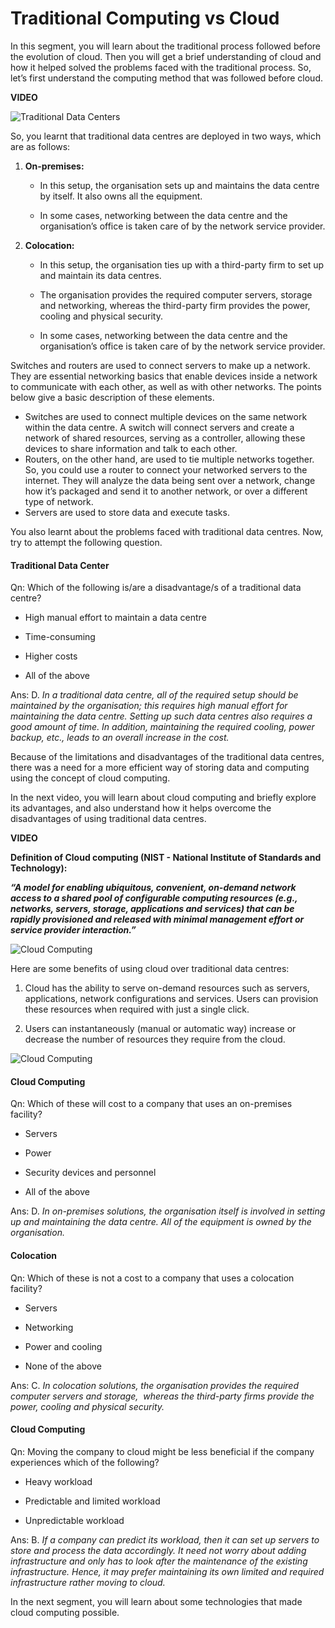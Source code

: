 # Traditional Computing vs Cloud

In this segment, you will learn about the traditional process followed before the evolution of cloud. Then you will get a brief understanding of cloud and how it helped solved the problems faced with the traditional process. So, let’s first understand the computing method that was followed before cloud.

**VIDEO**

![Traditional Data Centers](https://i.ibb.co/wY0rkZc/Traditional-Data-Centers.png)

So, you learnt that traditional data centres are deployed in two ways, which are as follows:

1. **On-premises:**
   
   - In this setup, the organisation sets up and maintains the data centre by itself. It also owns all the equipment.
   
   - In some cases, networking between the data centre and the organisation’s office is taken care of by the network service provider.

2. **Colocation:**
   
   - In this setup, the organisation ties up with a third-party firm to set up and maintain its data centres.
   
   - The organisation provides the required computer servers, storage and networking, whereas the third-party firm provides the power, cooling and physical security.
   
   - In some cases, networking between the data centre and the organisation’s office is taken care of by the network service provider.

Switches and routers are used to connect servers to make up a network. They are essential networking basics that enable devices inside a network to communicate with each other, as well as with other networks. The points below give a basic description of these elements.

- Switches are used to connect multiple devices on the same network within the data centre. A switch will connect servers and create a network of shared resources, serving as a controller, allowing these devices to share information and talk to each other.
- Routers, on the other hand, are used to tie multiple networks together. So, you could use a router to connect your networked servers to the internet. They will analyze the data being sent over a network, change how it’s packaged and send it to another network, or over a different type of network.
- Servers are used to store data and execute tasks.

You also learnt about the problems faced with traditional data centres. Now, try to attempt the following question.

#### Traditional Data Center

Qn: Which of the following is/are a disadvantage/s of a traditional data centre?

- High manual effort to maintain a data centre

- Time-consuming

- Higher costs

- All of the above

Ans: D. *In a traditional data centre, all of the required setup should be maintained by the organisation; this requires high manual effort for maintaining the data centre. Setting up such data centres also requires a good amount of time. In addition, maintaining the required cooling, power backup, etc., leads to an overall increase in the cost.*

Because of the limitations and disadvantages of the traditional data centres, there was a need for a more efficient way of storing data and computing using the concept of cloud computing.

In the next video, you will learn about cloud computing and briefly explore its advantages, and also understand how it helps overcome the disadvantages of using traditional data centres.

**VIDEO**

**Definition of Cloud computing (NIST - National Institute of Standards and Technology):**

***“A model for enabling ubiquitous, convenient, on-demand network access to a shared pool of configurable computing resources (e.g., networks, servers, storage, applications and services) that can be rapidly provisioned and released with minimal management effort or service provider interaction.”***

![Cloud Computing](https://i.ibb.co/XDhH7CV/Cloud-Computing.png)

Here are some benefits of using cloud over traditional data centres:

1. Cloud has the ability to serve on-demand resources such as servers, applications, network configurations and services. Users can provision these resources when required with just a single click.

2. Users can instantaneously (manual or automatic way) increase or decrease the number of resources they require from the cloud.

![Cloud Computing](https://i.ibb.co/BfyBMRw/Cloud-Computing-1.jpg)

#### Cloud Computing

Qn: Which of these will cost to a company that uses an on-premises facility?

- Servers

- Power

- Security devices and personnel

- All of the above

Ans: D. *In on-premises solutions, the organisation itself is involved in setting up and maintaining the data centre. All of the equipment is owned by the organisation.*

#### Colocation

Qn: Which of these is not a cost to a company that uses a colocation facility?

- Servers

- Networking

- Power and cooling

- None of the above

Ans: C. *In colocation solutions, the organisation provides the required computer servers and storage,  whereas the third-party firms provide the power, cooling and physical security.*

#### Cloud Computing

Qn: Moving the company to cloud might be less beneficial if the company experiences which of the following?

- Heavy workload

- Predictable and limited workload

- Unpredictable workload

Ans: B. *If a company can predict its workload, then it can set up servers to store and process the data accordingly. It need not worry about adding infrastructure and only has to look after the maintenance of the existing infrastructure. Hence, it may prefer maintaining its own limited and required infrastructure rather moving to cloud.*

In the next segment, you will learn about some technologies that made cloud computing possible.

